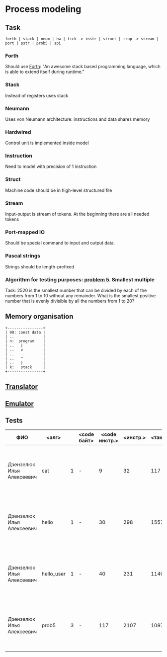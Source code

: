 # Process modeling

## Task

`forth | stack | neum | hw | tick -> instr | struct | trap -> stream | port | pstr | prob5 | spi`

### Forth

Should use [Forth](https://forth-standard.org/): "An awesome stack based programming language, which is able to extend itself during runtime."

### Stack

Instead of registers uses stack

### Neumann

Uses von Neumann architecture: instructions and data shares memory

### Hardwired

Control unit is implemented inside model

### Instruction

Need to model with precision of 1 instruction

### Struct

Machine code should be in high-level structured file

### Stream

Input-output is stream of tokens. At the beginning there are all needed tokens

### Port-mapped IO

Should be special command to input and output data.

### Pascal strings

Strings should be length-prefixed

### Algorithm for testing purposes: [problem 5](https://projecteuler.net/problem=5). Smallest multiple

Task:
2520 is the smallest number that can be divided by each of the numbers from 1 to 10 without any remainder.
What is the smallest positive number that is evenly divisible by all the numbers from 1 to 20?

## Memory organisation

```
+----------------+
| 00: const data |
| ..             |
| n:  program    |
| ..   |         |
| ..   v         |
| ..             |
| ..   ^         |
| ..   |         |
| k:   stack     |
+----------------+
```

## [Translator](translator.md)

## [Emulator](emulator.md)

## Tests

| ФИО                       | <алг>      | <LoC> | <code байт> | <code инстр.> | <инстр.> | <такт.> | <вариант>                                                                                   |
|---------------------------|------------|-------|-------------|---------------|----------|---------|---------------------------------------------------------------------------------------------|
| Дзензелюк Илья Алексеевич | cat        | 1     | -           | 9             | 32       | 117     | `forth \| stack \| neum \| hw \| instr \| struct \| stream \| port \| pstr \| prob5 \| spi` |
| Дзензелюк Илья Алексеевич | hello      | 1     | -           | 30            | 298      | 1557    | `forth \| stack \| neum \| hw \| instr \| struct \| stream \| port \| pstr \| prob5 \| spi` |
| Дзензелюк Илья Алексеевич | hello_user | 1     | -           | 40            | 231      | 1140    | `forth \| stack \| neum \| hw \| instr \| struct \| stream \| port \| pstr \| prob5 \| spi` |
| Дзензелюк Илья Алексеевич | prob5      | 3     | -           | 117           | 2107     | 10979   | `forth \| stack \| neum \| hw \| instr \| struct \| stream \| port \| pstr \| prob5 \| spi` |
